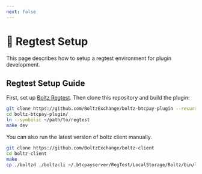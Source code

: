 ```yaml
---
next: false
---
```


# 🧪 Regtest Setup

This page describes how to setup a regtest environment for plugin development.

## Regtest Setup Guide

First, set up [Boltz Regtest](https://github.com/BoltzExchange/regtest). Then clone this repository and build the plugin:

```bash
git clone https://github.com/BoltzExchange/boltz-btcpay-plugin --recurse-submodules
cd boltz-btcpay-plugin/
ln --symbolic ~/path/to/regtest
make dev
```

You can also run the latest version of boltz client manually.

```bash
git clone https://github.com/BoltzExchange/boltz-client
cd boltz-client
make
cp ./boltzd ./boltzcli ~/.btcpayserver/RegTest/LocalStorage/Boltz/bin/linux_amd64/
```

